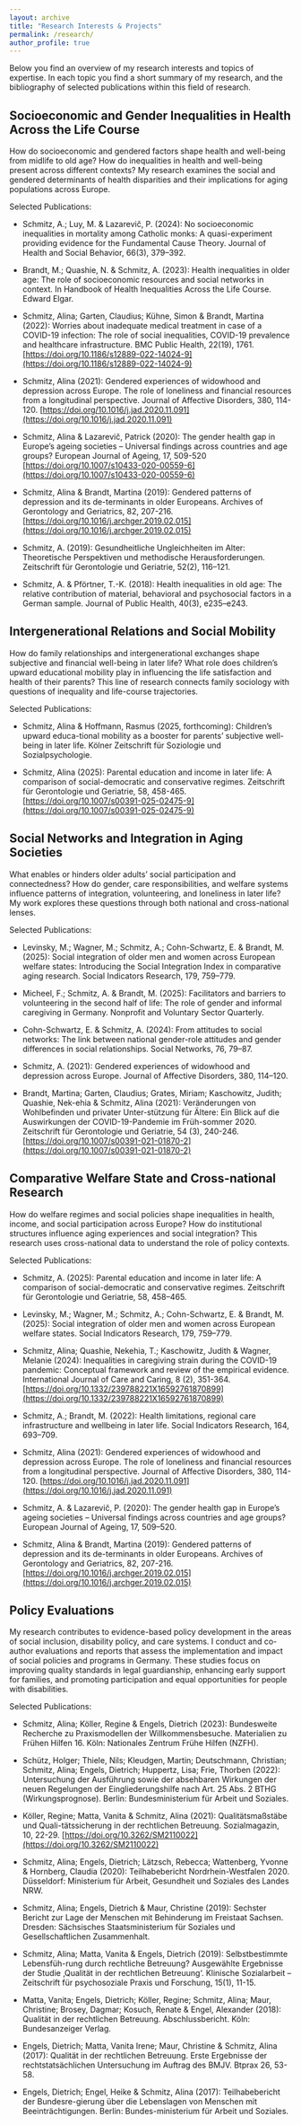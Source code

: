 ```yaml
---
layout: archive
title: "Research Interests & Projects"
permalink: /research/
author_profile: true
---
```


Below you find an overview of my research interests and topics of expertise. In each topic you find a short summary of my research, and the bibliography of selected publications within this field of research.​

## Socioeconomic and Gender Inequalities in Health Across the Life Course

How do socioeconomic and gendered factors shape health and well-being from midlife to old age? How do inequalities in health and well-being present across different contexts? My research examines the social and gendered determinants of health disparities and their implications for aging populations across Europe.

Selected Publications:

- Schmitz, A.; Luy, M. & Lazarevič, P. (2024): No socioeconomic inequalities in mortality among Catholic monks: A quasi-experiment providing evidence for the Fundamental Cause Theory. Journal of Health and Social Behavior, 66(3), 379–392.

- Brandt, M.; Quashie, N. & Schmitz, A. (2023): Health inequalities in older age: The role of socioeconomic resources and social networks in context. In Handbook of Health Inequalities Across the Life Course. Edward Elgar.

- Schmitz, Alina; Garten, Claudius; Kühne, Simon & Brandt, Martina (2022): Worries about inadequate medical treatment in case of a COVID-19 infection: The role of social inequalities, COVID-19 prevalence and healthcare infrastructure. BMC Public Health, 22(19), 1761. [https://doi.org/10.1186/s12889-022-14024-9](https://doi.org/10.1186/s12889-022-14024-9)

- Schmitz, Alina (2021): Gendered experiences of widowhood and depression across Europe. The role of loneliness and financial resources from a longitudinal perspective. Journal of Affective Disorders, 380, 114-120. [https://doi.org/10.1016/j.jad.2020.11.091](https://doi.org/10.1016/j.jad.2020.11.091)

- Schmitz, Alina & Lazarevič, Patrick (2020): The gender health gap in Europe’s ageing societies – Universal findings across countries and age groups? European Journal of Ageing, 17, 509-520 [https://doi.org/10.1007/s10433-020-00559-6](https://doi.org/10.1007/s10433-020-00559-6)

- Schmitz, Alina & Brandt, Martina (2019): Gendered patterns of depression and its de-terminants in older Europeans. Archives of Gerontology and Geriatrics, 82, 207-216. [https://doi.org/10.1016/j.archger.2019.02.015](https://doi.org/10.1016/j.archger.2019.02.015)

- Schmitz, A. (2019): Gesundheitliche Ungleichheiten im Alter: Theoretische Perspektiven und methodische Herausforderungen. Zeitschrift für Gerontologie und Geriatrie, 52(2), 116–121.

- Schmitz, A. & Pförtner, T.-K. (2018): Health inequalities in old age: The relative contribution of material, behavioral and psychosocial factors in a German sample. Journal of Public Health, 40(3), e235–e243.

## Intergenerational Relations and Social Mobility

How do family relationships and intergenerational exchanges shape subjective and financial well-being in later life? What role does children’s upward educational mobility play in influencing the life satisfaction and health of their parents? This line of research connects family sociology with questions of inequality and life-course trajectories.

Selected Publications:

- Schmitz, Alina & Hoffmann, Rasmus (2025, forthcoming): Children’s upward educa-tional mobility as a booster for parents’ subjective well-being in later life. Kölner Zeitschrift für Soziologie und Sozialpsychologie.

- Schmitz, Alina (2025): Parental education and income in later life: A comparison of social-democratic and conservative regimes. Zeitschrift für Gerontologie und Geriatrie, 58, 458-465. [https://doi.org/10.1007/s00391-025-02475-9](https://doi.org/10.1007/s00391-025-02475-9)

## Social Networks and Integration in Aging Societies

What enables or hinders older adults’ social participation and connectedness? How do gender, care responsibilities, and welfare systems influence patterns of integration, volunteering, and loneliness in later life? My work explores these questions through both national and cross-national lenses.

Selected Publications:

- Levinsky, M.; Wagner, M.; Schmitz, A.; Cohn-Schwartz, E. & Brandt, M. (2025): Social integration of older men and women across European welfare states: Introducing the Social Integration Index in comparative aging research. Social Indicators Research, 179, 759–779.

- Micheel, F.; Schmitz, A. & Brandt, M. (2025): Facilitators and barriers to volunteering in the second half of life: The role of gender and informal caregiving in Germany. Nonprofit and Voluntary Sector Quarterly.

- Cohn-Schwartz, E. & Schmitz, A. (2024): From attitudes to social networks: The link between national gender-role attitudes and gender differences in social relationships. Social Networks, 76, 79–87.

- Schmitz, A. (2021): Gendered experiences of widowhood and depression across Europe. Journal of Affective Disorders, 380, 114–120.

- Brandt, Martina; Garten, Claudius; Grates, Miriam; Kaschowitz, Judith; Quashie, Nek-ehia & Schmitz, Alina (2021): Veränderungen von Wohlbefinden und privater Unter-stützung für Ältere: Ein Blick auf die Auswirkungen der COVID-19-Pandemie im Früh-sommer 2020. Zeitschrift für Gerontologie und Geriatrie, 54 (3), 240-246. [https://doi.org/10.1007/s00391-021-01870-2](https://doi.org/10.1007/s00391-021-01870-2)

## Comparative Welfare State and Cross-national Research

How do welfare regimes and social policies shape inequalities in health, income, and social participation across Europe? How do institutional structures influence aging experiences and social integration? This research uses cross-national data to understand the role of policy contexts.

Selected Publications:

- Schmitz, A. (2025): Parental education and income in later life: A comparison of social-democratic and conservative regimes. Zeitschrift für Gerontologie und Geriatrie, 58, 458–465.

- Levinsky, M.; Wagner, M.; Schmitz, A.; Cohn-Schwartz, E. & Brandt, M. (2025): Social integration of older men and women across European welfare states. Social Indicators Research, 179, 759–779.

- Schmitz, Alina; Quashie, Nekehia, T.; Kaschowitz, Judith & Wagner, Melanie (2024): Inequalities in caregiving strain during the COVID-19 pandemic: Conceptual framework and review of the empirical evidence. International Journal of Care and Caring, 8 (2), 351-364. [https://doi.org/10.1332/239788221X16592761870899](https://doi.org/10.1332/239788221X16592761870899)

- Schmitz, A.; Brandt, M. (2022): Health limitations, regional care infrastructure and wellbeing in later life. Social Indicators Research, 164, 693–709.

- Schmitz, Alina (2021): Gendered experiences of widowhood and depression across Europe. The role of loneliness and financial resources from a longitudinal perspective. Journal of Affective Disorders, 380, 114-120. [https://doi.org/10.1016/j.jad.2020.11.091](https://doi.org/10.1016/j.jad.2020.11.091)

- Schmitz, A. & Lazarevič, P. (2020): The gender health gap in Europe’s ageing societies – Universal findings across countries and age groups? European Journal of Ageing, 17, 509–520.

- Schmitz, Alina & Brandt, Martina (2019): Gendered patterns of depression and its de-terminants in older Europeans. Archives of Gerontology and Geriatrics, 82, 207-216. [https://doi.org/10.1016/j.archger.2019.02.015](https://doi.org/10.1016/j.archger.2019.02.015)

## Policy Evaluations

My research contributes to evidence-based policy development in the areas of social inclusion, disability policy, and care systems. I conduct and co-author evaluations and reports that assess the implementation and impact of social policies and programs in Germany. These studies focus on improving quality standards in legal guardianship, enhancing early support for families, and promoting participation and equal opportunities for people with disabilities.

Selected Publications:

- Schmitz, Alina; Köller, Regine & Engels, Dietrich (2023): Bundesweite Recherche zu Praxismodellen der Willkommensbesuche. Materialien zu Frühen Hilfen 16. Köln: Nationales Zentrum Frühe Hilfen (NZFH).

- Schütz, Holger; Thiele, Nils; Kleudgen, Martin; Deutschmann, Christian; Schmitz, Alina; Engels, Dietrich; Huppertz, Lisa; Frie, Thorben (2022): Untersuchung der Ausführung sowie der absehbaren Wirkungen der neuen Regelungen der Eingliederungshilfe nach Art. 25 Abs. 2 BTHG (Wirkungsprognose). Berlin: Bundesministerium für Arbeit und Soziales.

- Köller, Regine; Matta, Vanita & Schmitz, Alina (2021): Qualitätsmaßstäbe und Quali-tätssicherung in der rechtlichen Betreuung. Sozialmagazin, 10, 22-29. [https://doi.org/10.3262/SM2110022](https://doi.org/10.3262/SM2110022)

- Schmitz, Alina; Engels, Dietrich; Lätzsch, Rebecca; Wattenberg, Yvonne & Hornberg, Claudia (2020): Teilhabebericht Nordrhein-Westfalen 2020. Düsseldorf: Ministerium für Arbeit, Gesundheit und Soziales des Landes NRW.

- Schmitz, Alina; Engels, Dietrich & Maur, Christine (2019): Sechster Bericht zur Lage der Menschen mit Behinderung im Freistaat Sachsen. Dresden: Sächsisches Staatsministerium für Soziales und Gesellschaftlichen Zusammenhalt.

- Schmitz, Alina; Matta, Vanita & Engels, Dietrich (2019): Selbstbestimmte Lebensfüh-rung durch rechtliche Betreuung? Ausgewählte Ergebnisse der Studie ‚Qualität in der rechtlichen Betreuung‘. Klinische Sozialarbeit – Zeitschrift für psychosoziale Praxis und Forschung, 15(1), 11-15.

- Matta, Vanita; Engels, Dietrich; Köller, Regine; Schmitz, Alina; Maur, Christine; Brosey, Dagmar; Kosuch, Renate & Engel, Alexander (2018): Qualität in der rechtlichen Betreuung. Abschlussbericht. Köln: Bundesanzeiger Verlag.

- Engels, Dietrich; Matta, Vanita Irene; Maur, Christine & Schmitz, Alina (2017): Qualität in der rechtlichen Betreuung. Erste Ergebnisse der rechtstatsächlichen Untersuchung im Auftrag des BMJV. Btprax 26, 53-58.
- Engels, Dietrich; Engel, Heike & Schmitz, Alina (2017): Teilhabebericht der Bundesre-gierung über die Lebenslagen von Menschen mit Beeinträchtigungen. Berlin: Bundes-ministerium für Arbeit und Soziales.
